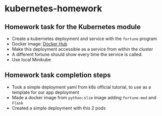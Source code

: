 # kubernetes-homework

## Homework task for the Kubernetes module

* Create a kubernetes deployment and service with the `fortune` program  
* Docker image: [Docker Hub](https://hub.docker.com/r/perarneng/fortune/)
* Make this deployment accessible as a service from within the cluster
* A different fortune should show every time the service is called.  
* Use local Minikube

## Homework task completion steps

* Took a simple deployment yaml from k8s official tutorial, to use as a template for our app deployment
* Made a docker image from `python:slim` image adding `fortune-mod` and `Flask`
* Created a simple deployment with this 2 pods